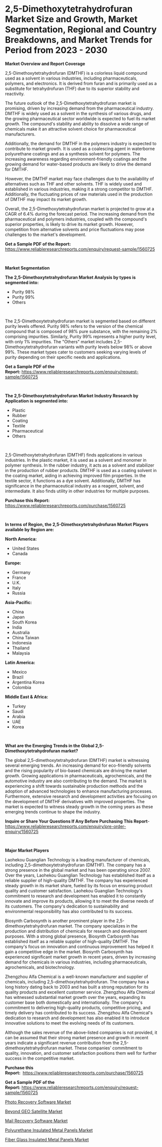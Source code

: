 <p><h1>2,5-Dimethoxytetrahydrofuran Market Size and Growth, Market Segmentation, Regional and Country Breakdowns, and Market Trends for Period from 2023 -  2030</h1></p><p><strong>Market Overview and Report Coverage</strong></p>
<p><p>2,5-Dimethoxytetrahydrofuran (DMTHF) is a colorless liquid compound used as a solvent in various industries, including pharmaceuticals, polymers, and electronics. It is derived from furan and is primarily used as a substitute for tetrahydrofuran (THF) due to its superior stability and reactivity.</p><p>The future outlook of the 2,5-Dimethoxytetrahydrofuran market is promising, driven by increasing demand from the pharmaceutical industry. DMTHF is widely used as a solvent in the synthesis of various drugs, and the growing pharmaceutical sector worldwide is expected to fuel its market growth. The compound's stability and ability to dissolve a wide range of chemicals make it an attractive solvent choice for pharmaceutical manufacturers.</p><p>Additionally, the demand for DMTHF in the polymers industry is expected to contribute to market growth. It is used as a coalescing agent in waterborne polyurethane coatings and as a synthesis solvent for polymers. The increasing awareness regarding environment-friendly coatings and the growing demand for water-based products are likely to drive the demand for DMTHF.</p><p>However, the DMTHF market may face challenges due to the availability of alternatives such as THF and other solvents. THF is widely used and established in various industries, making it a strong competitor to DMTHF. Additionally, the fluctuating prices of raw materials used in the production of DMTHF may impact its market growth.</p><p>Overall, the 2,5-Dimethoxytetrahydrofuran market is projected to grow at a CAGR of 6.4% during the forecast period. The increasing demand from the pharmaceutical and polymers industries, coupled with the compound's superior properties, is likely to drive its market growth. However, competition from alternative solvents and price fluctuations may pose challenges to the market's development.</p></p>
<p><strong>Get a Sample PDF of the Report:</strong> <a href="https://www.reliableresearchreports.com/enquiry/request-sample/1560725">https://www.reliableresearchreports.com/enquiry/request-sample/1560725</a></p>
<p>&nbsp;</p>
<p><strong>Market Segmentation</strong></p>
<p><strong>The 2,5-Dimethoxytetrahydrofuran Market Analysis by types is segmented into:</strong></p>
<p><ul><li>Purity 98%</li><li>Purity 99%</li><li>Others</li></ul></p>
<p>&nbsp;</p>
<p><p>The 2,5-Dimethoxytetrahydrofuran market is segmented based on different purity levels offered. Purity 98% refers to the version of the chemical compound that is composed of 98% pure substance, with the remaining 2% comprising impurities. Similarly, Purity 99% represents a higher purity level, with only 1% impurities. The "Others" market includes 2,5-Dimethoxytetrahydrofuran variants with purity levels below 98% or above 99%. These market types cater to customers seeking varying levels of purity depending on their specific needs and applications.</p></p>
<p><strong>Get a Sample PDF of the Report:</strong>&nbsp;<a href="https://www.reliableresearchreports.com/enquiry/request-sample/1560725">https://www.reliableresearchreports.com/enquiry/request-sample/1560725</a></p>
<p>&nbsp;</p>
<p><strong>The 2,5-Dimethoxytetrahydrofuran Market Industry Research by Application is segmented into:</strong></p>
<p><ul><li>Plastic</li><li>Rubber</li><li>Coating</li><li>Textile</li><li>Pharmaceutical</li><li>Others</li></ul></p>
<p>&nbsp;</p>
<p><p>2,5-Dimethoxytetrahydrofuran (DMTHF) finds applications in various industries. In the plastic market, it is used as a solvent and monomer in polymer synthesis. In the rubber industry, it acts as a solvent and stabilizer in the production of rubber products. DMTHF is used as a coating solvent in the coating market, aiding in achieving improved film properties. In the textile sector, it functions as a dye solvent. Additionally, DMTHF has significance in the pharmaceutical industry as a reagent, solvent, and intermediate. It also finds utility in other industries for multiple purposes.</p></p>
<p><strong>Purchase this Report:</strong>&nbsp; <a href="https://www.reliableresearchreports.com/purchase/1560725">https://www.reliableresearchreports.com/purchase/1560725</a></p>
<p>&nbsp;</p>
<p><strong>In terms of Region, the 2,5-Dimethoxytetrahydrofuran Market Players available by Region are:</strong></p>
<p>
    <p> <strong> North America: </strong>
        <ul>
            <li>United States</li>
            <li>Canada</li>
        </ul>
        </p> 
    <p> <strong> Europe: </strong>
        <ul>
            <li>Germany</li>
            <li>France</li>
            <li>U.K.</li>
            <li>Italy</li>
            <li>Russia</li>
        </ul>
        </p> 
    <p> <strong> Asia-Pacific: </strong>
        <ul>
            <li>China</li>
            <li>Japan</li>
            <li>South Korea</li>
            <li>India</li>
            <li>Australia</li>
            <li>China Taiwan</li>
            <li>Indonesia</li>
            <li>Thailand</li>
            <li>Malaysia</li>
        </ul>
        </p> 
    <p> <strong> Latin America: </strong>
        <ul>
            <li>Mexico</li>
            <li>Brazil</li>
            <li>Argentina Korea</li>
            <li>Colombia</li>
        </ul>
        </p> 
    <p> <strong> Middle East & Africa: </strong>
        <ul>
            <li>Turkey</li>
            <li>Saudi</li>
            <li>Arabia</li>
            <li>UAE</li>
            <li>Korea</li>
        </ul>
    </p>
    </p>
<p>&nbsp;</p>
<p><strong>What are the Emerging Trends in the Global 2,5-Dimethoxytetrahydrofuran market?</strong></p>
<p><p>The global 2,5-dimethoxytetrahydrofuran (DMTHF) market is witnessing several emerging trends. An increasing demand for eco-friendly solvents and the rising popularity of bio-based chemicals are driving the market growth. Growing applications in pharmaceuticals, agrochemicals, and the automotive industry are also contributing to the demand. The market is experiencing a shift towards sustainable production methods and the adoption of advanced technologies to enhance manufacturing processes. Furthermore, extensive research and development activities are focusing on the development of DMTHF derivatives with improved properties. The market is expected to witness steady growth in the coming years as these emerging trends continue to shape the industry.</p></p>
<p><strong>Inquire or Share Your Questions If Any Before Purchasing This Report</strong>- <a href="https://www.reliableresearchreports.com/enquiry/pre-order-enquiry/1560725">https://www.reliableresearchreports.com/enquiry/pre-order-enquiry/1560725</a></p>
<p>&nbsp;</p>
<p><strong>Major Market Players</strong></p>
<p><p>Laohekou Guanglian Technology is a leading manufacturer of chemicals, including 2,5-dimethoxytetrahydrofuran (DMTHF). The company has a strong presence in the global market and has been operating since 2007. Over the years, Laohekou Guanglian Technology has established itself as a reliable supplier of high-quality DMTHF. The company has experienced steady growth in its market share, fueled by its focus on ensuring product quality and customer satisfaction. Laohekou Guanglian Technology's commitment to research and development has enabled it to constantly innovate and improve its products, allowing it to meet the diverse needs of its customers. The company's dedication to sustainability and environmental responsibility has also contributed to its success.</p><p>Biosynth Carbosynth is another prominent player in the 2,5-dimethoxytetrahydrofuran market. The company specializes in the production and distribution of chemicals for research and development purposes. With a strong global presence, Biosynth Carbosynth has established itself as a reliable supplier of high-quality DMTHF. The company's focus on innovation and continuous improvement has helped it gain a competitive edge in the market. Biosynth Carbosynth has experienced significant market growth in recent years, driven by increasing demand for chemicals in various industries, including pharmaceuticals, agrochemicals, and biotechnology.</p><p>Zhengzhou Alfa Chemical is a well-known manufacturer and supplier of chemicals, including 2,5-dimethoxytetrahydrofuran. The company has a long history dating back to 2003 and has built a strong reputation for its quality products and excellent customer service. Zhengzhou Alfa Chemical has witnessed substantial market growth over the years, expanding its customer base both domestically and internationally. The company's commitment to delivering high-quality products, competitive pricing, and timely delivery has contributed to its success. Zhengzhou Alfa Chemical's dedication to research and development has also enabled it to introduce innovative solutions to meet the evolving needs of its customers.</p><p>Although the sales revenue of the above-listed companies is not provided, it can be assumed that their strong market presence and growth in recent years indicate a significant revenue contribution from the 2,5-dimethoxytetrahydrofuran market. These companies' commitment to quality, innovation, and customer satisfaction positions them well for further success in the competitive market.</p></p>
<p><strong>Purchase this Report:</strong>&nbsp;&nbsp;<a href="https://www.reliableresearchreports.com/purchase/1560725">https://www.reliableresearchreports.com/purchase/1560725</a></p>
<p></p>
<p><strong>Get a Sample PDF of the Report:</strong>&nbsp;<a href="https://www.reliableresearchreports.com/enquiry/request-sample/1560725">https://www.reliableresearchreports.com/enquiry/request-sample/1560725</a></p>
<p><p><a href="https://medium.com/@kennethjensen27/photo-recovery-software-market-furnishes-information-on-market-share-market-trends-and-market-ba34694f135e">Photo Recovery Software Market</a></p><p><a href="https://www.linkedin.com/pulse/beyond-geo-satellite-market-insights-players-forecast-jitvc/">Beyond GEO Satellite Market</a></p><p><a href="https://medium.com/@angelageorge32/mail-recovery-software-market-report-reveals-the-latest-trends-and-growth-opportunities-of-this-82b0e9c32fde">Mail Recovery Software Market</a></p><p><a href="https://www.linkedin.com/pulse/decoding-polyurethane-insulated-metal-panels-market-deep-nln5e/">Polyurethane Insulated Metal Panels Market</a></p><p><a href="https://www.linkedin.com/pulse/fiber-glass-insulated-metal-panels-market-size-growth-bx6me/">Fiber Glass Insulated Metal Panels Market</a></p></p>